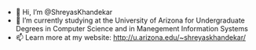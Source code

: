 - 👋 Hi, I’m @ShreyasKhandekar
- 🌱 I’m currently studying at the University of Arizona for Undergraduate Degrees in Computer Science and in Manegement Information Systems
- 📫 Learn more at my website: http://u.arizona.edu/~shreyaskhandekar/ 

<!---
ShreyasKhandekar/ShreyasKhandekar is a ✨ special ✨ repository because its `README.md` (this file) appears on your GitHub profile.
You can click the Preview link to take a look at your changes.
--->
